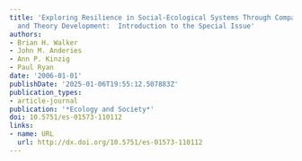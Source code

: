 ```yaml
---
title: 'Exploring Resilience in Social-Ecological Systems Through Comparative Studies
  and Theory Development:  Introduction to the Special Issue'
authors:
- Brian H. Walker
- John M. Anderies
- Ann P. Kinzig
- Paul Ryan
date: '2006-01-01'
publishDate: '2025-01-06T19:55:12.507883Z'
publication_types:
- article-journal
publication: '*Ecology and Society*'
doi: 10.5751/es-01573-110112
links:
- name: URL
  url: http://dx.doi.org/10.5751/es-01573-110112
---
```

